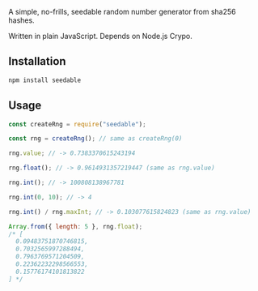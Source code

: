 A simple, no-frills, seedable random number generator from sha256 hashes.

Written in plain JavaScript. Depends on Node.js Crypo.

## Installation

```sh
npm install seedable
```

## Usage

```js
const createRng = require("seedable");

const rng = createRng(); // same as createRng(0)

rng.value; // -> 0.7383370615243194

rng.float(); // -> 0.9614931357219447 (same as rng.value)

rng.int(); // -> 100808138967781

rng.int(0, 10); // -> 4

rng.int() / rng.maxInt; // -> 0.103077615824823 (same as rng.value)

Array.from({ length: 5 }, rng.float);
/* [
  0.09483751870746815,
  0.7032565997288494,
  0.7963769571204509,
  0.22362232298566553,
  0.15776174101813822
] */
```
